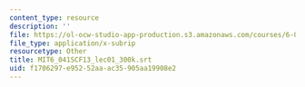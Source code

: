 ```yaml
---
content_type: resource
description: ''
file: https://ol-ocw-studio-app-production.s3.amazonaws.com/courses/6-041sc-probabilistic-systems-analysis-and-applied-probability-fall-2013/f1706297e95252aaac35905aa19908e2_MIT6_041SCF13_lec01_300k.vtt
file_type: application/x-subrip
resourcetype: Other
title: MIT6_041SCF13_lec01_300k.srt
uid: f1706297-e952-52aa-ac35-905aa19908e2
---
```

